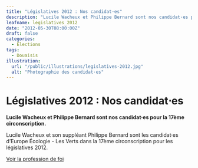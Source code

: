 ```yaml
---
title: "Législatives 2012 : Nos candidat⋅es"
description: "Lucile Wacheux et Philippe Bernard sont nos candidat·es pour la 17ème circonscription."
leafname: legislatives_2012
date: "2012-05-30T08:00:00Z"
draft: false
categories:
  - Élections
tags:
  - Douaisis
illustration:
  url: "/public/illustrations/legislatives-2012.jpg"
  alt: "Photographie des candidat·es"
---
```


# Législatives 2012 : Nos candidat⋅es

**Lucile Wacheux et Philippe Bernard sont nos candidat·es pour la 17ème circonscription.**

Lucile Wacheux et son suppléant Philippe Bernard sont les candidat·es d’Europe Écologie - Les Verts dans la 17ème circonscription pour les législatives 2012.

[Voir la profession de foi](https://drive.google.com/open?id=1tBDxhi8qpndE3RHmwO61zCHGvuHEDIQ6)
